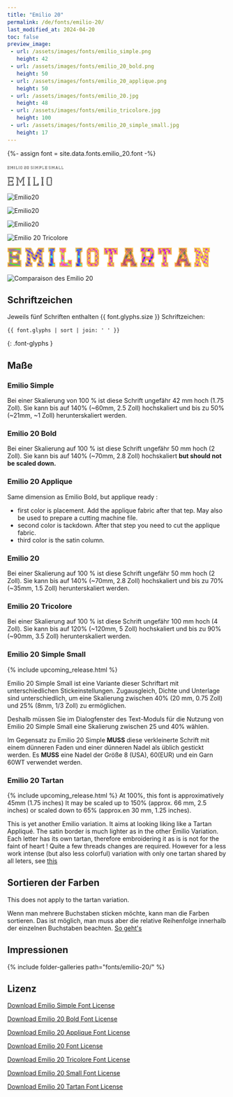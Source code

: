 ```yaml
---
title: "Emilio 20"
permalink: /de/fonts/emilio-20/
last_modified_at: 2024-04-20
toc: false
preview_image:
 - url: /assets/images/fonts/emilio_simple.png
   height: 42
 - url: /assets/images/fonts/emilio_20_bold.png
   height: 50
 - url: /assets/images/fonts/emilio_20_applique.png
   height: 50
 - url: /assets/images/fonts/emilio_20.jpg
   height: 48
 - url: /assets/images/fonts/emilio_tricolore.jpg
   height: 100
 - url: /assets/images/fonts/emilio_20_simple_small.jpg
   height: 17
---
```


{%- assign font = site.data.fonts.emilio_20.font -%}

<img 
     src="/assets/images/fonts/emilio_20_simple_small.jpg"
     alt="Emilio20" height="8">
     
<img 
     src="/assets/images/fonts/emilio_simple.png"
     alt="Emilio20" height="21">
 
<img 
     src="/assets/images/fonts/emilio_20_bold.png"
     alt="Emilio20" height="25">
 
<img 
     src="/assets/images/fonts/emilio_20_applique.png"
     alt="Emilio20" height="25">

<img 
     src="/assets/images/fonts/emilio_20.jpg"
     alt="Emilio20" height="24">
     
<img 
     src="/assets/images/fonts/emilio_tricolore.jpg"
     alt="Emilio 20 Tricolore" height="50">

 <img 
     src="/assets/images/fonts/emilio_tartan.png"
     alt="Emilio 20 Tartan" height="45">

     
 <img 
     src="/assets/images/fonts/emilio_20_all_versions_english.png"
     alt="Comparaison des Emilio 20" >

## Schriftzeichen

Jeweils fünf  Schriften enthalten  {{ font.glyphs.size }} Schriftzeichen:

```
{{ font.glyphs | sort | join: ' ' }}
```
{: .font-glyphs }


## Maße

###  Emilio Simple

Bei einer Skalierung von 100 % ist diese Schrift ungefähr 42 mm hoch (1.75 Zoll).
Sie kann bis auf 140% (~60mm, 2.5 Zoll) hochskaliert und bis zu 50% (~21mm, ~1 Zoll) herunterskaliert werden.

### Emilio 20 Bold

Bei einer Skalierung auf 100 % ist diese Schrift ungefähr 50 mm hoch (2 Zoll).
Sie kann bis auf 140% (~70mm, 2.8 Zoll) hochskaliert **but should not be scaled down.**

### Emilio 20 Applique

Same dimension as Emilio Bold, but applique ready :
* first color is placement. Add the applique fabric after that tep.  May also be used to prepare a cutting machine file.
* second color  is  tackdown. After  that step you need to cut the applique fabric.
* third color is the satin column.

###  Emilio 20

Bei einer Skalierung auf 100 % ist diese Schrift ungefähr 50 mm hoch (2 Zoll).
Sie kann bis auf 140% (~70mm, 2.8 Zoll) hochskaliert und bis zu 70% (~35mm, 1.5 Zoll) herunterskaliert werden.

### Emilio 20 Tricolore

Bei einer Skalierung auf 100 % ist diese Schrift ungefähr 100 mm hoch (4 Zoll).
Sie kann bis auf 120% (~120mm, 5 Zoll) hochskaliert und bis zu 90% (~90mm, 3.5 Zoll) herunterskaliert werden.

### Emilio 20 Simple Small

{% include upcoming_release.html %} 

Emilio 20 Simple Small ist eine Variante dieser Schriftart mit unterschiedlichen Stickeinstellungen. Zugausgleich, Dichte und Unterlage sind unterschiedlich, um eine Skalierung zwischen 40% (20 mm, 0.75 Zoll) und 25% (8mm, 1/3 Zoll) zu ermöglichen.

Deshalb müssen Sie im Dialogfenster des Text-Moduls für die Nutzung von Emilio 20 Simple Small  eine Skalierung zwischen 25 und 40% wählen.

Im Gegensatz zu Emilio 20 Simple **MUSS** diese verkleinerte Schrift mit einem dünneren Faden und einer dünneren Nadel als üblich gestickt werden. Es **MUSS** eine Nadel der Größe 8 (USA), 60(EUR) und ein Garn 60WT verwendet werden.

### Emilio 20 Tartan

{% include upcoming_release.html %}
At 100%, this font is approximatively 45mm (1.75 inches)
It may be scaled  up to 150% (approx. 66 mm, 2.5 inches) or scaled down to 65% (approx.en 30 mm, 1.25 inches).



This is yet another Emilio variation. It aims at looking liking  like a Tartan Appliqué. The satin border is much lighter as in the other Emilio Variation. Each letter has its own tartan, therefore embroidering it as is is not for the faint of heart ! Quite a few threads changes are required. However for a less work intense (but also less colorful) variation with only one tartan shared by all leters, see  [this](https://inkstitch.org//fr/tutorials/make_tartan_font_easier/) 

## Sortieren der Farben 

This does not apply to the tartan variation.

Wenn man mehrere Buchstaben sticken möchte, kann man die Farben sortieren. Das ist möglich, man muss aber die relative Reihenfolge innerhalb der einzelnen Buchstaben beachten. [So geht's](https://inkstitch.org/de/docs/lettering/#sortierung-von-farben)

## Impressionen

{% include folder-galleries path="fonts/emilio-20/" %}

## Lizenz

[Download Emilio Simple Font License](https://github.com/inkstitch/inkstitch/tree/main/fonts/emilio_20_simple/LICENSE)

[Download Emilio 20 Bold Font License](https://github.com/inkstitch/inkstitch/tree/main/fonts/emilio_20_bold/LICENSE)

[Download Emilio 20 Applique Font License](https://github.com/inkstitch/inkstitch/tree/main/fonts/emilio_20_applique/LICENSE)

[Download Emilio 20 Font License](https://github.com/inkstitch/inkstitch/tree/main/fonts/emilio_20/LICENSE)

[Download Emilio 20 Tricolore Font License](https://github.com/inkstitch/inkstitch/tree/main/fonts/emilio_20_tricolore/LICENSE)

[Download Emilio 20 Small Font License](https://github.com/inkstitch/inkstitch/tree/main/fonts/emilio_20_tricolore/LICENSE)


[Download Emilio 20 Tartan Font License](https://github.com/inkstitch/inkstitch/tree/main/fonts/emilio_20_tricolore/LICENSE)
